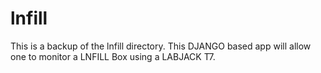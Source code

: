 # lnfill
This is a backup of the lnfill directory. This DJANGO based app will allow one to monitor a LNFILL Box using a LABJACK T7.
